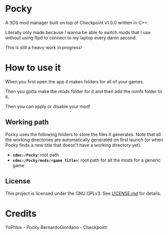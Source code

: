 # Pocky

A 3DS mod manager built on top of Checkpoint v1.0.0 written in C++.

Literally only made because I wanna be able to switch mods that I use without using ftpd to connect to my laptop every damn second.

This is still a heavy work in progress!

# How to use it

When you first open the app it makes folders for all of your games.

Then you gotta make the mods folder for it and then add the romfs folder to it.

Then you can apply or disable your mod!

## Working path

Pocky uses the following folders to store the files it generates. Note that all the working directories are automatically generated on first launch (or when Pocky finds a new title that doesn't have a working directory yet).

* **`sdmc:/Pocky`**: root path
* **`sdmc:/Pocky/mods/<game title>`**: root path for all the mods for a generic game

## License

This project is licensed under the GNU GPLv3. See [LICENSE.md](https://github.com/YoPhlox/Pocky/blob/master/LICENSE) for details.

# Credits

YoPhlox - Pocky
BernardoGiordano - Checkpoint